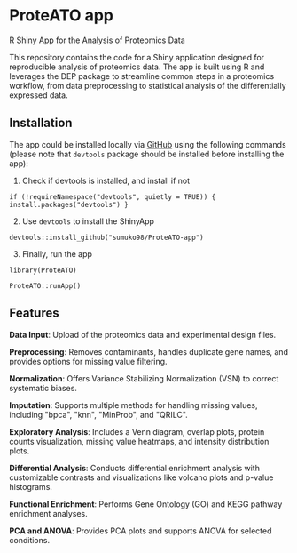 # ProteATO app
 R Shiny App for the Analysis of Proteomics Data

This repository contains the code for a Shiny application designed for reproducible analysis of proteomics data. The app is built using R and leverages the DEP package to streamline common steps in a proteomics workflow, from data preprocessing to statistical analysis of the differentially expressed data.

## Installation

The app could be installed locally via [GitHub](https://github.com/sumuko98/ProteATO-app) using the following commands (please note that `devtools` package should be installed before installing the app):


1. Check if devtools is installed, and install if not

`if (!requireNamespace("devtools", quietly = TRUE)) { install.packages("devtools") }`

2. Use `devtools` to install the ShinyApp

`devtools::install_github("sumuko98/ProteATO-app")`


3. Finally, run the app

`library(ProteATO)`

`ProteATO::runApp()`

## Features

**Data Input**: Upload of the proteomics data and experimental design files.

**Preprocessing**: Removes contaminants, handles duplicate gene names, and provides options for missing value filtering.

**Normalization**: Offers Variance Stabilizing Normalization (VSN) to correct systematic biases.

**Imputation**: Supports multiple methods for handling missing values, including "bpca", "knn", "MinProb", and "QRILC".

**Exploratory Analysis**: Includes a Venn diagram, overlap plots, protein counts visualization, missing value heatmaps, and intensity distribution plots.

**Differential Analysis**: Conducts differential enrichment analysis with customizable contrasts and visualizations like volcano plots and p-value histograms.

**Functional Enrichment**: Performs Gene Ontology (GO) and KEGG pathway enrichment analyses.

**PCA and ANOVA**: Provides PCA plots and supports ANOVA for selected conditions.
